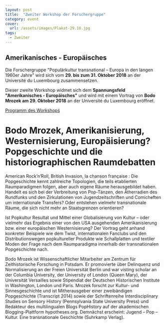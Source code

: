 ```yaml
---
layout: post
title:  "Zweiter Workshop der Forschergruppe"
category: event
cover:
  url: /assets/images/Plakat-29.10.jpg
tags:
  - Zweiter
---
```


## Amerikanisches - Europäisches

Die  Forschergruppe "Populärkultur transnational – Europa in den langen 1960er Jahre" wird sich vom **29. bis zum 31. Oktober 2018** an der Université du Luxembourg zusammensetzen.

Dieser zweite Workshop widmet sich dem **Spannungsfeld "Amerikanisches - Europäisches"** und wird mit einem Vortrag von **Bodo Mrozek am 29. Oktober 2018** an der Université du Luxembourg eröffnet.

<!-- more -->
[Programm des Workshops](../../../../assets/pdf/Flyer-29.10.18.pdf)

# Bodo Mrozek, Amerikanisierung, Westernisierung, Europäisierung? Popgeschichte und die historiographischen Raumdebatten

American Rock’n‘Roll, British Invasion, la chanson française : Die Popgeschichte kennt zahlreiche Topologien, die teils etablierten Raumparadigmen folgen, aber auch eigene Räume herausgebildet haben. Handelt es sich bei der Verbreitung von Pop-Tänzen, den Ätherradien des Rundfunks und den Zirkulationen von Jugendzeitschriften und Comicheften um internationale Transfers? Oder entstehen vielmehr transnationale Räume, die sich nicht mehr an Staatsgrenzen orientieren?

Ist Popkultur Resultat und Mittel einer Globalisierung von Kultur – oder vielmehr das Ergebnis einer von den USA ausgehenden Amerikanisierung bzw. einer europäischen Westernisierung? Der Vortrag geht anhand konkreter Beispiele wie dem Twist, internationalen Fanclubs und den Distributionswegen popkultureller Produkte wie Schallplatten und textiler Moden der Frage nach dem Raumparadigma innerhalb der transnationalen Popgeschichte nach.

Bodo Mrozek ist Wissenschaftlicher Mitarbeiter am Zentrum für Zeithistorische Forschung in Potsdam. Er promovierte über Delinquenz und Normalisierung an der Freien Universität Berlin und war visting scholar an der Columbia University, der University of London (Queen Mary), der Universität Versailles sowie Stipendiat der Deutschen Historischen Institute in Washington, London und Paris. Mrozek forscht zur Kultur- und Sinnesgeschichte und ist Mitherausgeber einer zweibändigen Popgeschichte (Transcript 2014) sowie der Schriftenreihe Interdisciplinary Studies on Sensory History (Pennsylvania State University Press) und Redakteur des multilingualen Blogs PopHistory auf der akademischen Blogging-Plattform hypotheses.org. Demnächst erscheint: Jugend – Pop – Kultur. Eine transnationale Geschichte (Suhrkamp Verlag).

